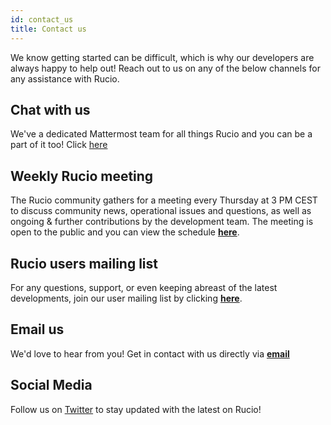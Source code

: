 ```yaml
---
id: contact_us
title: Contact us
---
```


We know getting started can be difficult, which is why
our developers are always happy to help out! Reach out
to us on any of the below channels for any assistance
with Rucio.

## Chat with us

We've a dedicated Mattermost team for all things Rucio and you can be a part of
it too! Click [here](mattermost.md)

## Weekly Rucio meeting

The Rucio community gathers for a meeting every Thursday at 3 PM CEST to discuss 
community news, operational issues and questions, as well as ongoing & further
contributions by the development team. The meeting is open to the public
and you can view the schedule [__here__](https://indico.cern.ch/category/10588/).

## Rucio users mailing list

For any questions, support, or even keeping abreast of
the latest developments, join our user mailing list by
clicking [__here__](https://groups.google.com/forum/#!forum/rucio-users).

## Email us

We'd love to hear from you! Get in contact with us
directly via [__email__](mailto:rucio-contact@cern.ch)

## Social Media

Follow us on [Twitter](https://twitter.com/RucioData) to stay updated
with the latest on Rucio!
